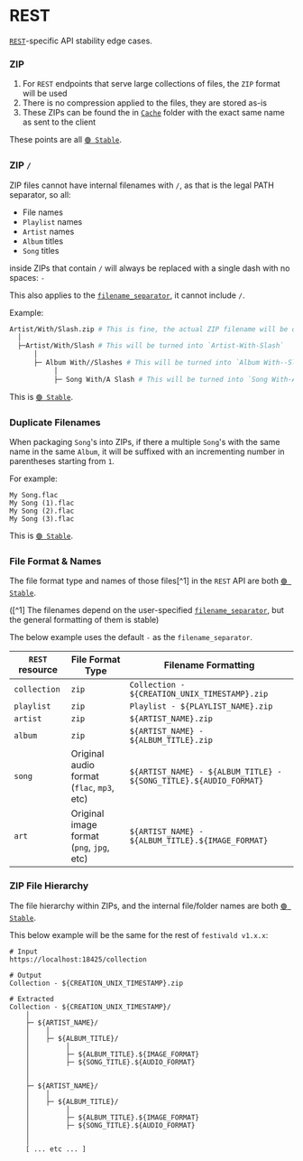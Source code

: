 # REST
[`REST`](../rest/rest.md)-specific API stability edge cases.

### ZIP
1. For `REST` endpoints that serve large collections of files, the `ZIP` format will be used
2. There is no compression applied to the files, they are stored as-is
3. These ZIPs can be found the in [`Cache`](../disk.md) folder with the exact same name as sent to the client

These points are all [`🟢 Stable`](marker.md).

### ZIP `/`
ZIP files cannot have internal filenames with `/`, as that is the legal PATH separator, so all:
- File names
- `Playlist` names
- `Artist` names
- `Album` titles
- `Song` titles

inside ZIPs that contain `/` will always be replaced with a single dash with no spaces: `-`

This also applies to the [`filename_separator`](../config.md), it cannot include `/`.

Example:
```bash
Artist/With/Slash.zip # This is fine, the actual ZIP filename will be quoted.
  │
  ├─Artist/With/Slash # This will be turned into `Artist-With-Slash`
      │
      ├─ Album With//Slashes # This will be turned into `Album With--Slashes`
           │
           ├─ Song With/A Slash # This will be turned into `Song With-A Slash`
```

This is [`🟢 Stable`](marker.md).

### Duplicate Filenames
When packaging `Song`'s into ZIPs, if there a multiple `Song`'s with the same name in the same `Album`, it will be suffixed with an incrementing number in parentheses starting from `1`.

For example:
```plaintext
My Song.flac
My Song (1).flac
My Song (2).flac
My Song (3).flac
```

This is [`🟢 Stable`](marker.md).

### File Format & Names
The file format type and names of those files[^1] in the `REST` API are both [`🟢 Stable`](marker.md).

([^1] The filenames depend on the user-specified [`filename_separator`](../config.md), but the general formatting of them is stable)

The below example uses the default ` - ` as the `filename_separator`.

| `REST` resource | File Format Type                           | Filename Formatting |
|-----------------|--------------------------------------------|---------------------|
| `collection`    | `zip`                                      | `Collection - ${CREATION_UNIX_TIMESTAMP}.zip`
| `playlist`      | `zip`                                      | `Playlist - ${PLAYLIST_NAME}.zip`
| `artist`        | `zip`                                      | `${ARTIST_NAME}.zip`
| `album`         | `zip`                                      | `${ARTIST_NAME} - ${ALBUM_TITLE}.zip`
| `song`          | Original audio format (`flac`, `mp3`, etc) | `${ARTIST_NAME} - ${ALBUM_TITLE} - ${SONG_TITLE}.${AUDIO_FORMAT}`
| `art`           | Original image format (`png`, `jpg`, etc)  | `${ARTIST_NAME} - ${ALBUM_TITLE}.${IMAGE_FORMAT}`

### ZIP File Hierarchy
The file hierarchy within ZIPs, and the internal file/folder names are both [`🟢 Stable`](marker.md).

This below example will be the same for the rest of `festivald v1.x.x`:
```plaintext
# Input
https://localhost:18425/collection

# Output
Collection - ${CREATION_UNIX_TIMESTAMP}.zip

# Extracted
Collection - ${CREATION_UNIX_TIMESTAMP}/
    │
    ├─ ${ARTIST_NAME}/
    │    │
    │    ├─ ${ALBUM_TITLE}/
    │         │
    │         ├─ ${ALBUM_TITLE}.${IMAGE_FORMAT}
    │         ├─ ${SONG_TITLE}.${AUDIO_FORMAT}
    │
    │
    ├─ ${ARTIST_NAME}/
    │    │
    │    ├─ ${ALBUM_TITLE}/
    │         │
    │         ├─ ${ALBUM_TITLE}.${IMAGE_FORMAT}
    │         ├─ ${SONG_TITLE}.${AUDIO_FORMAT}
    │
    │
	[ ... etc ... ]
```
